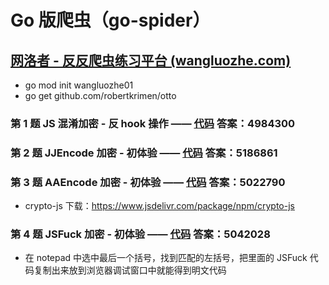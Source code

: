 # Go 版爬虫（go-spider）

## [网洛者 - 反反爬虫练习平台 (wangluozhe.com)](http://spider.wangluozhe.com/)

- go mod init wangluozhe01
- go get github.com/robertkrimen/otto

### 第 1 题 JS 混淆加密 - 反 hook 操作 —— [代码](https://github.com/dotvue/go-spider/blob/main/wangluozhe/01/main.go) 答案：4984300

### 第 2 题 JJEncode 加密 - 初体验 —— [代码](https://github.com/dotvue/go-spider/blob/main/wangluozhe/02/main.go) 答案：5186861

### 第 3 题 AAEncode 加密 - 初体验 —— [代码](https://github.com/dotvue/go-spider/blob/main/wangluozhe/03/main.go) 答案：5022790

- crypto-js 下载：https://www.jsdelivr.com/package/npm/crypto-js

### 第 4 题 JSFuck 加密 - 初体验 —— [代码](https://github.com/dotvue/go-spider/blob/main/wangluozhe/04/main.go) 答案：5042028

- 在 notepad 中选中最后一个括号，找到匹配的左括号，把里面的 JSFuck 代码复制出来放到浏览器调试窗口中就能得到明文代码
